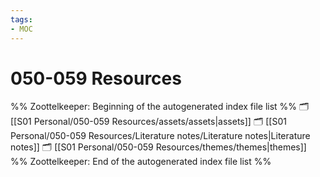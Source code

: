 ```yaml
---
tags: 
- MOC
---
```

# 050-059 Resources



%% Zoottelkeeper: Beginning of the autogenerated index file list  %%
🗂️ [[S01 Personal/050-059 Resources/assets/assets|assets]]
🗂️ [[S01 Personal/050-059 Resources/Literature notes/Literature notes|Literature notes]]
🗂️ [[S01 Personal/050-059 Resources/themes/themes|themes]]
%% Zoottelkeeper: End of the autogenerated index file list  %%

